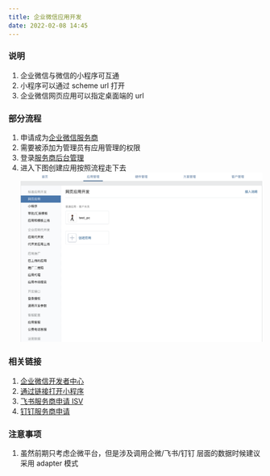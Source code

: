 ```yaml
---
title: 企业微信应用开发
date: 2022-02-08 14:45
---
```

### 说明
1. 企业微信与微信的小程序可互通
2. 小程序可以通过 scheme url 打开
3. 企业微信网页应用可以指定桌面端的 url

### 部分流程
1. 申请成为[企业微信服务商](https://open.work.weixin.qq.com/)
2. 需要被添加为管理员有应用管理的权限
3. 登录[服务商后台管理](https://open.work.weixin.qq.com/wwopen/login)
4. 进入下图创建应用按照流程走下去![](./_image/2022-02-08/2022-02-08-15-23-41@2x.png)

### 相关链接
1. [企业微信开发者中心](https://developer.work.weixin.qq.com/)
2. [通过链接打开小程序](https://developers.weixin.qq.com/miniprogram/dev/api-backend/open-api/url-scheme/urlscheme.generate.html)
3. [飞书服务商申请 ISV](https://open.feishu.cn/isv)
4. [钉钉服务商申请](https://partner.dingtalk.com/)

### 注意事项
1. 虽然前期只考虑企微平台，但是涉及调用企微/飞书/钉钉 层面的数据时候建议采用 adapter 模式
